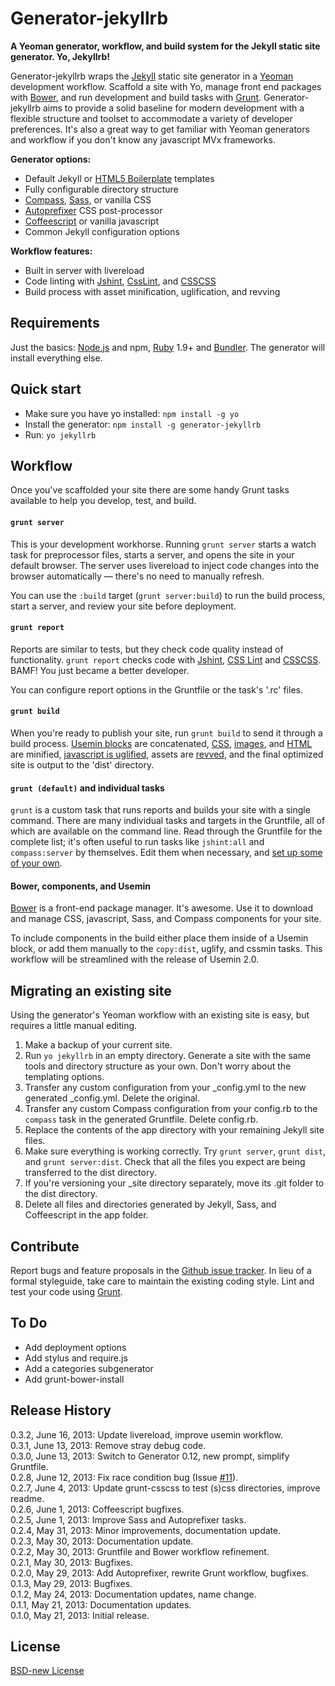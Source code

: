 # Generator-jekyllrb 

**A Yeoman generator, workflow, and build system for the Jekyll static site generator. Yo, Jekyllrb!**

Generator-jekyllrb wraps the [Jekyll](http://jekyllrb.com/) static site generator in a [Yeoman](http://yeoman.io/) development workflow. Scaffold a site with Yo, manage front end packages with [Bower](http://bower.io/), and run development and build tasks with [Grunt](http://gruntjs.com/). Generator-jekyllrb aims to provide a solid baseline for modern development with a flexible structure and toolset to accommodate a variety of developer preferences. It's also a great way to get familiar with Yeoman generators and workflow if you don't know any javascript MVx frameworks.

**Generator options:**

- Default Jekyll or [HTML5 Boilerplate](http://html5boilerplate.com/) templates
- Fully configurable directory structure
- [Compass](http://compass-style.org/), [Sass](http://sass-lang.com/), or vanilla CSS
- [Autoprefixer](https://github.com/ai/autoprefixer) CSS post-processor
- [Coffeescript](http://coffeescript.org/) or vanilla javascript
- Common Jekyll configuration options

**Workflow features:**

- Built in server with livereload
- Code linting with [Jshint](http://www.jshint.com/), [CssLint](http://csslint.net/), and [CSSCSS](http://zmoazeni.github.io/csscss/)
- Build process with asset minification, uglification, and revving

## Requirements

Just the basics: [Node.js](http://nodejs.org/) and npm, [Ruby](http://www.ruby-lang.org/) 1.9+ and [Bundler](http://gembundler.com/). The generator will install everything else.

## Quick start

- Make sure you have yo installed: `npm install -g yo`
- Install the generator: `npm install -g generator-jekyllrb`
- Run: `yo jekyllrb`

## Workflow

Once you've scaffolded your site there are some handy Grunt tasks available to help you develop, test, and build.

#### `grunt server`

This is your development workhorse. Running `grunt server` starts a watch task for preprocessor files, starts a server, and opens the site in your default browser. The server uses livereload to inject code changes into the browser automatically — there's no need to manually refresh.

You can use the `:build` target (`grunt server:build`) to run the build process, start a server, and review your site before deployment.

#### `grunt report`

Reports are similar to tests, but they check code quality instead of functionality. `grunt report` checks code with [Jshint](http://www.jshint.com/), [CSS Lint](http://csslint.net/) and [CSSCSS](http://zmoazeni.github.io/csscss/). BAMF! You just became a better developer. 

You can configure report options in the Gruntfile or the task's '.rc' files.

#### `grunt build`

When you're ready to publish your site, run `grunt build` to send it through a build process. [Usemin blocks](https://github.com/yeoman/grunt-usemin#the-useminprepare-task) are concatenated, [CSS](https://github.com/gruntjs/grunt-contrib-cssmin), [images](https://github.com/gruntjs/grunt-contrib-imagemin), and [HTML](https://github.com/gruntjs/grunt-contrib-htmlmin) are minified, [javascript is uglified](https://github.com/gruntjs/grunt-contrib-uglify), assets are [revved](https://github.com/cbas/grunt-rev), and the final optimized site is output to the 'dist' directory. 

#### `grunt (default)` and individual tasks

`grunt` is a custom task that runs reports and builds your site with a single command. There are many individual tasks and targets in the Gruntfile, all of which are available on the command line. Read through the Gruntfile for the complete list; it's often useful to run tasks like `jshint:all` and `compass:server` by themselves. Edit them when necessary, and [set up some of your own](http://gruntjs.com/configuring-tasks).
 
#### Bower, components, and Usemin

[Bower](http://bower.io/) is a front-end package manager. It's awesome. Use it to download and manage CSS, javascript, Sass, and Compass components for your site. 

To include components in the build either place them inside of a Usemin block, or add them manually to the `copy:dist`, uglify, and cssmin tasks. This workflow will be streamlined with the release of Usemin 2.0.

## Migrating an existing site

Using the generator's Yeoman workflow with an existing site is easy, but requires a little manual editing.

1. Make a backup of your current site.
2. Run `yo jekyllrb` in an empty directory. Generate a site with the same tools and directory structure as your own. Don't worry about the templating options.
3. Transfer any custom configuration from your _config.yml to the new generated _config.yml. Delete the original.
4. Transfer any custom Compass configuration from your config.rb to the `compass` task in the generated Gruntfile. Delete config.rb. 
5. Replace the contents of the app directory with your remaining Jekyll site files.
6. Make sure everything is working correctly. Try `grunt server`, `grunt dist`, and `grunt server:dist`. Check that all the files you expect are being transferred to the dist directory.
7. If you're versioning your _site directory separately, move its .git folder to the dist directory.
8. Delete all files and directories generated by Jekyll, Sass, and Coffeescript in the app folder.

## Contribute

Report bugs and feature proposals in the [Github issue tracker](https://github.com/robwierzbowski/generator-jekyllrb/issues). In lieu of a formal styleguide, take care to maintain the existing coding style. Lint and test your code using [Grunt](https://github.com/gruntjs/grunt).

## To Do

- Add deployment options
- Add stylus and require.js
- Add a categories subgenerator
- Add grunt-bower-install

## Release History

0.3.2, June 16, 2013: Update livereload, improve usemin workflow.  
0.3.1, June 13, 2013: Remove stray debug code.  
0.3.0, June 13, 2013: Switch to Generator 0.12, new prompt, simplify Gruntfile.  
0.2.8, June 12, 2013: Fix race condition bug (Issue [#11](https://github.com/robwierzbowski/generator-jekyllrb/issues/11)).  
0.2.7, June 4, 2013: Update grunt-csscss to test (s)css directories, improve readme.  
0.2.6, June 1, 2013: Coffeescript bugfixes.  
0.2.5, June 1, 2013: Improve Sass and Autoprefixer tasks.  
0.2.4, May 31, 2013: Minor improvements, documentation update.  
0.2.3, May 30, 2013: Documentation update.  
0.2.2, May 30, 2013: Gruntfile and Bower workflow refinement.  
0.2.1, May 30, 2013: Bugfixes.  
0.2.0, May 29, 2013: Add Autoprefixer, rewrite Grunt workflow, bugfixes.  
0.1.3, May 29, 2013: Bugfixes.  
0.1.2, May 24, 2013: Documentation updates, name change.  
0.1.1, May 21, 2013: Documentation updates.  
0.1.0, May 21, 2013: Initial release.

## License
[BSD-new License](http://en.wikipedia.org/wiki/BSD_License)
